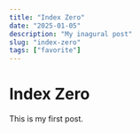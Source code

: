 ```yaml
---
title: "Index Zero"
date: "2025-01-05"
description: "My inagural post"
slug: "index-zero"
tags: ["favorite"]
---
```


# Index Zero

This is my first post.
